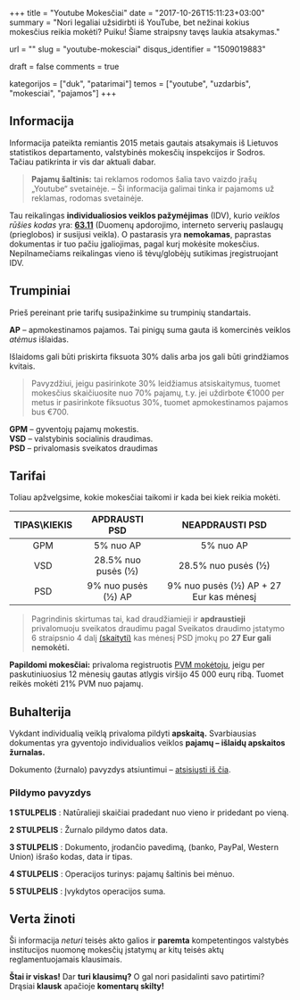 +++
title 				= "Youtube Mokesčiai"
date 				= "2017-10-26T15:11:23+03:00"
summary 			= "Nori legaliai užsidirbti iš YouTube, bet nežinai kokius mokesčius reikia mokėti? Puiku! Šiame straipsny tavęs laukia atsakymas."

url					= ""
slug                = "youtube-mokesciai"
disqus_identifier   = "1509019883"

draft				= false
comments 			= true

kategorijos         = ["duk", "patarimai"]
temos      	        = ["youtube", "uzdarbis", "mokesciai", "pajamos"]
+++


## Informacija

Informacija pateikta remiantis 2015 metais gautais atsakymais iš Lietuvos statistikos departamento, valstybinės mokesčių inspekcijos ir Sodros. Tačiau patikrinta ir vis dar aktuali dabar.

> **Pajamų šaltinis:** tai reklamos rodomos šalia tavo vaizdo įrašų „Youtube“ svetainėje.
> – Ši informacija galimai tinka ir pajamoms už reklamas, rodomas svetainėje.

Tau reikalingas **individualiosios veiklos pažymėjimas** (IDV), kurio *veiklos rūšies kodas* yra: **[63.11][EVRK]** (Duomenų apdorojimo, interneto serverių paslaugų (prieglobos) ir susijusi veikla). O pastarasis yra **nemokamas**, paprastas dokumentas ir tuo pačiu įgaliojimas, pagal kurį mokėsite mokesčius. Nepilnamečiams reikalingas vieno iš tėvų/globėjų sutikimas įregistruojant IDV.


## Trumpiniai

Prieš pereinant prie tarifų susipažinkime su trumpinių standartais.

**AP** – apmokestinamos pajamos. Tai pinigų suma gauta iš komercinės veiklos *atėmus* išlaidas.

Išlaidoms gali būti priskirta fiksuota 30% dalis arba jos gali būti grindžiamos kvitais.

> Pavyzdžiui, jeigu pasirinkote 30% leidžiamus atsiskaitymus, tuomet mokesčius skaičiuosite nuo 70% pajamų, t.y. jei uždirbote €1000 per metus ir pasirinkote fiksuotus 30%, tuomet apmokestinamos pajamos bus €700.

**GPM** – gyventojų pajamų mokestis.  
**VSD** – valstybinis socialinis draudimas.  
**PSD** – privalomasis sveikatos draudimas



## Tarifai

Toliau apžvelgsime, kokie mokesčiai taikomi ir kada bei kiek reikia mokėti.

|	TIPAS\KIEKIS	|	APDRAUSTI PSD	|	NEAPDRAUSTI PSD	|
|	:---:	|	:---:	|	:---:	|
|	GPM | 5% nuo AP	| 5% nuo AP	|
|	VSD | 28.5% nuo pusės (½) | 28.5% nuo pusės (½)	|
|	PSD | 9% nuo pusės (½) AP | 9% nuo pusės (½) AP + 27 Eur kas mėnesį	|

> Pagrindinis skirtumas tai, kad draudžiamieji ir **apdraustieji** privalomuoju sveikatos draudimu pagal Sveikatos draudimo įstatymo 6 straipsnio 4 dalį [(skaityti)][law] kas mėnesį PSD įmokų po **27 Eur gali nemokėti.**

**Papildomi mokesčiai:** privaloma registruotis [PVM mokėtoju][PVM], jeigu per paskutiniuosius 12 mėnesių gautas atlygis viršijo 45 000 eurų ribą. Tuomet reikės mokėti 21% PVM nuo pajamų.


## Buhalterija

Vykdant individualią veiklą privaloma pildyti **apskaitą.** Svarbiausias dokumentas yra gyventojo individualios veiklos **pajamų – išlaidų apskaitos žurnalas.**

Dokumento (žurnalo) pavyzdys atsiuntimui – [atsisiųsti iš čia][zurnalas].

### Pildymo pavyzdys

**1 STULPELIS**
:  Natūralieji skaičiai pradedant nuo vieno ir pridedant po vieną.

**2 STULPELIS**
:  Žurnalo pildymo datos data.

**3 STULPELIS**
:  Dokumento, įrodančio pavedimą, (banko, PayPal, Western Union) išrašo kodas, data ir tipas.

**4 STULPELIS**
:  Operacijos turinys: pajamų šaltinis bei mėnuo.

**5 STULPELIS**
:  Įvykdytos operacijos suma.


## Verta žinoti

Ši informacija *neturi* teisės akto galios ir **paremta** kompetentingos valstybės institucijos nuomonę mokesčių įstatymų ar kitų teisės aktų reglamentuojamais klausimais.  

**Štai ir viskas!** Dar **turi klausimų?** O gal nori pasidalinti savo patirtimi? Drąsiai **klausk** apačioje **komentarų skilty!**


[EVRK]: https://osp.stat.gov.lt/static/EVRK2/EVRK2red_lt_RIGHT.htm#63.11 "Ekonominės veiklos rūšių klasifikatorius"
[PVM]: https://www.vmi.lt/cms/mokesciu-moketoju-iregistravimas-pvm-moketoju-registre "PVM mokėtojų įregistravimas"
[zurnalas]: /docs/idv-zurnalas.doc "Individualios veiklos pajamų žurnalas"
[uzdarbis]: https://uzdarbis.lt/t342474/mokesciai-nuo-youtube-pajamu/ "Tema uždarbis.lt forume"
[law]: https://www.e-tar.lt/portal/lt/legalAct/465568e06aef11e7827cd63159af616c "Sveikatos draudimo įstatymo 6 straipsnio naujausia peržiūra"